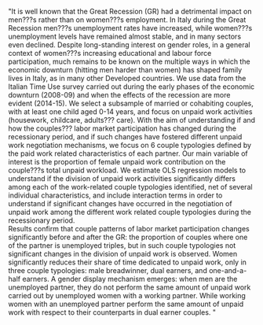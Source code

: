"It is well known that the Great Recession (GR) had a detrimental impact on men???s rather than on women???s employment. In Italy during the Great Recession men???s unemployment rates have increased, while women???s unemployment levels have remained almost stable, and in many sectors even declined. 
Despite long-standing interest on gender roles, in a general context of  women???s increasing educational and labour force participation, much remains to be known on the multiple ways in which the economic downturn (hitting men harder than women) has shaped family lives in Italy, as in many other Developed countries. 
We use data from the Italian Time Use survey carried out during the early phases of the economic downturn (2008-09) and when the effects of the recession are more evident (2014-15). 
We select a subsample of married or cohabiting couples, with at least one child aged 0-14 years, and focus on unpaid work activities (housework, childcare, adults??? care). 
With the aim of understanding if and how the couples??? labor market participation has changed during the recessionary period, and if such changes have fostered different unpaid work negotiation mechanisms, we focus on 6 couple typologies defined by the paid work related characteristics of each partner. Our main variable of interest is the proportion of female unpaid work contribution on the couple???s total unpaid workload. 
We estimate OLS regression models to understand if the division of unpaid work activities significantly differs among each of the work-related couple typologies identified, net of several individual characteristics, and include interaction terms in order to understand if significant changes have occurred in the negotiation of unpaid work among the different work related couple typologies during the recessionary period.  
Results confirm that couple patterns of labor market participation changes significantly before and after the GR: the proportion of couples where one of the partner is unemployed triples, but in such couple typologies not significant changes in the division of unpaid work is observed. Women significantly reduces their share of time dedicated to unpaid work, only in three couple typologies: male breadwinner, dual earners, and one-and-a-half earners. A gender display mechanism emerges: when men are the unemployed partner, they do not perform the same amount of unpaid work carried out by unemployed women with a working partner. While working women with an unemployed partner perform the same amount of unpaid work with respect to their counterparts in dual earner couples.
"